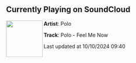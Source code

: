 ## Currently Playing on SoundCloud

[<img align="left" width="100" src="https://i1.sndcdn.com/artworks-1qp0sa5PmmxT8ac5-5zsDww-t500x500.jpg">](https://soundcloud.com/dnzrecords/polo-feel-me-now?in=saxurn/sets/natty-ice)

**Artist**: Polo 

**Track**: Polo - Feel Me Now

Last updated at 10/10/2024 09:40

